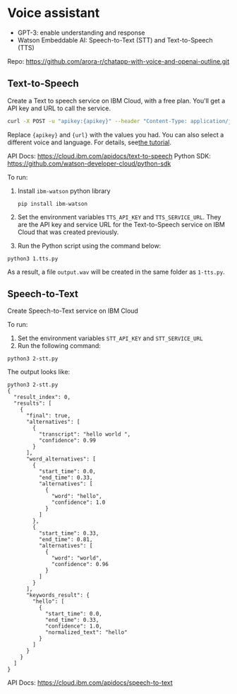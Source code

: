 # Voice assistant

- GPT-3: enable understanding and response
- Watson Embeddable AI: Speech-to-Text (STT) and Text-to-Speech (TTS)

Repo: https://github.com/arora-r/chatapp-with-voice-and-openai-outline.git


## Text-to-Speech

Create a Text to speech service on IBM Cloud, with a free plan.
You'll get a API key and URL to call the service. 


```sh
curl -X POST -u "apikey:{apikey}" --header "Content-Type: application/json" --header "Accept: audio/wav" --data "{\"text\":\"hello world\"}" --output hello_world.wav "{url}/v1/synthesize?voice=en-US_MichaelV3Voice"
```
Replace `{apikey}` and `{url}` with the values you had. 
You can also select a different voice and language. For details, see[the tutorial](https://cloud.ibm.com/docs/text-to-speech?topic=text-to-speech-gettingStarted#getting-started-tutorial).

API Docs: https://cloud.ibm.com/apidocs/text-to-speech
Python SDK: https://github.com/watson-developer-cloud/python-sdk

To run: 

1. Install `ibm-watson` python library
    ```
    pip install ibm-watson
    ```

2. Set the environment variables `TTS_API_KEY` and `TTS_SERVICE_URL`. They are the API key and service URL for the Text-to-Speech service on IBM Cloud that was created previously. 

3. Run the Python script using the command below:
```
python3 1.tts.py
```

As a result, a file `output.wav` will be created in the same folder as `1-tts.py`. 

## Speech-to-Text
Create Speech-to-Text service on IBM Cloud

To run:
1. Set the environment variables `STT_API_KEY` and `STT_SERVICE_URL` 
2. Run the following command:
```
python3 2-stt.py
```

The output looks like: 
```
python3 2-stt.py
{
  "result_index": 0,
  "results": [
    {
      "final": true,
      "alternatives": [
        {
          "transcript": "hello world ",
          "confidence": 0.99
        }
      ],
      "word_alternatives": [
        {
          "start_time": 0.0,
          "end_time": 0.33,
          "alternatives": [
            {
              "word": "hello",
              "confidence": 1.0
            }
          ]
        },
        {
          "start_time": 0.33,
          "end_time": 0.81,
          "alternatives": [
            {
              "word": "world",
              "confidence": 0.96
            }
          ]
        }
      ],
      "keywords_result": {
        "hello": [
          {
            "start_time": 0.0,
            "end_time": 0.33,
            "confidence": 1.0,
            "normalized_text": "hello"
          }
        ]
      }
    }
  ]
}
```

API Docs: https://cloud.ibm.com/apidocs/speech-to-text

